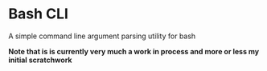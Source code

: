 Bash CLI
========
A simple command line argument parsing utility for bash

**Note that is is currently very much a work in process and more or less my initial scratchwork**
